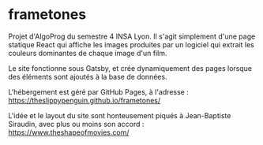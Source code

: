 # frametones

Projet d'AlgoProg du semestre 4 INSA Lyon.
Il s'agit simplement d'une page statique React qui affiche les images produites
par un logiciel qui extrait les couleurs dominantes de chaque image d'un film.

Le site fonctionne sous Gatsby, et crée dynamiquement des pages lorsque 
des éléments sont ajoutés à la base de données.

L'hébergement est géré par GitHub Pages, à l'adresse :
https://theslippypenguin.github.io/frametones/

L'idée et le layout du site sont honteusement piqués à Jean-Baptiste Siraudin, avec plus ou moins son accord :
https://www.theshapeofmovies.com/
